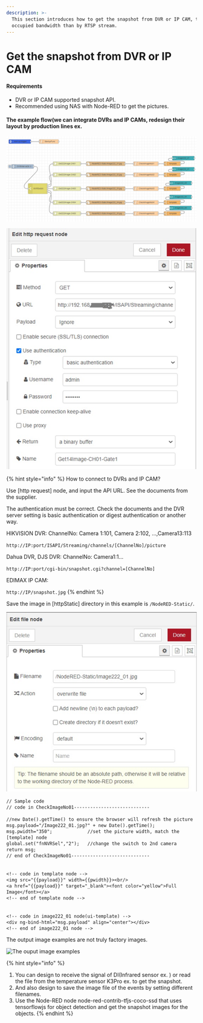 ```yaml
---
description: >-
  This section introduces how to get the snapshot from DVR or IP CAM, to reduce
  occupied bandwidth than by RTSP stream.
---
```


# Get the snapshot from DVR or IP CAM

#### Requirements

* DVR or IP CAM supported snapshot API.
* Recommended using NAS with Node-RED to get the pictures.

#### The example flow(we can integrate DVRs and IP CAMs, redesign their layout by production lines ex.&#x20;

![The flow for DVR View ](../.gitbook/assets/DVR-View.jpg)

![](../.gitbook/assets/DVR-View-API.jpg)

{% hint style="info" %}
How to connect to DVRs and IP CAM?

Use \[http request] node, and input the API URL. See the documents from the supplier.

The authentication must be correct. Check the documents and the DVR server setting is basic authentication or digest authentication or another way.

HIKVISION DVR: ChannelNo: Camera 1:101, Camera 2:102, ...,Camera13:113

&#x20;   `http://IP:port/ISAPI/Streaming/channels/[ChannelNo]/picture`&#x20;

Dahua DVR, DJS DVR: ChannelNo: Camera1:1...

&#x20;        `http://IP:port/cgi-bin/snapshot.cgi?channel=[ChannelNo]`

EDIMAX IP CAM:

&#x20;         `http://IP/snapshot.jpg`
{% endhint %}

Save the image in \[httpStatic] directory in this example is `/NodeRED-Static/`.

![](../.gitbook/assets/DVR-View-filenode.jpg)

```
// Sample code
// code in CheckImageNo01----------------------------

//new Date().getTime() to ensure the browser will refresh the picture
msg.payload="/Image222_01.jpg?" + new Date().getTime();  
msg.pwidth="350";             //set the picture width, match the [template] node
global.set("fnNVRSel","2");   //change the switch to 2nd camera
return msg;
// end of CheckImageNo01-----------------------------


<!-- code in template node -->
<img src="{{payload}}" width={{pwidth}}><br/>
<a href="{{payload}}" target="_blank"><font color="yellow">Full Image</font></a>
<!-- end of template node -->


<!-- code in image222_01 node(ui-template) -->
<div ng-bind-html="msg.payload" align="center"></div>
<!-- end of image222_01 node -->
```

The output image examples are not truly factory images.

![The ouput image examples](../.gitbook/assets/DVR-View\_output.jpg)

{% hint style="info" %}
1. You can design to receive the signal of DI(Infrared sensor ex. ) or read the file from the temperature sensor K3Pro ex. to get the snapshot.
2. And also design to save the image file of the events by setting different filenames.
3. Use the Node-RED node node-red-contrib-tfjs-coco-ssd that uses tensorflowjs for object detection and get the snapshot images for the objects.
{% endhint %}
